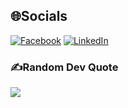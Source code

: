 
## 🌐Socials
[![Facebook](https://img.shields.io/badge/Facebook-%231877F2.svg?logo=Facebook&logoColor=white)](https://facebook.com/DaiAnhDung) [![LinkedIn](https://img.shields.io/badge/LinkedIn-%230077B5.svg?logo=linkedin&logoColor=white)](https://www.linkedin.com/in/%C4%91%E1%BA%A1i-d%C5%A9ng-490130243/) 

### ✍️Random Dev Quote
![](https://quotes-github-readme.vercel.app/api?type=horizontal&theme=radical)

